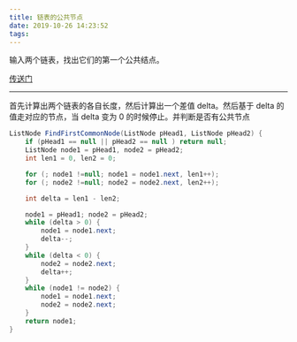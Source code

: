 ```yaml
---
title: 链表的公共节点
date: 2019-10-26 14:23:52
tags:
---
```

输入两个链表，找出它们的第一个公共结点。


[传送门](https://www.nowcoder.com/practice/6ab1d9a29e88450685099d45c9e31e46?tpId=13&tqId=11189&tPage=2&rp=2&ru=/ta/coding-interviews&qru=/ta/coding-interviews/question-ranking)

---
首先计算出两个链表的各自长度，然后计算出一个差值 delta。然后基于 delta 的值走对应的节点，当 delta 变为 0 的时候停止。并判断是否有公共节点

```java
ListNode FindFirstCommonNode(ListNode pHead1, ListNode pHead2) {
    if (pHead1 == null || pHead2 == null ) return null;
    ListNode node1 = pHead1, node2 = pHead2;
    int len1 = 0, len2 = 0;

    for (; node1 !=null; node1 = node1.next, len1++);
    for (; node2 !=null; node2 = node2.next, len2++);

    int delta = len1 - len2;

    node1 = pHead1; node2 = pHead2;
    while (delta > 0) {
        node1 = node1.next;
        delta--;
    }
    while (delta < 0) {
        node2 = node2.next;
        delta++;
    }
    while (node1 != node2) {
        node1 = node1.next;
        node2 = node2.next;
    }
    return node1;
}
```
